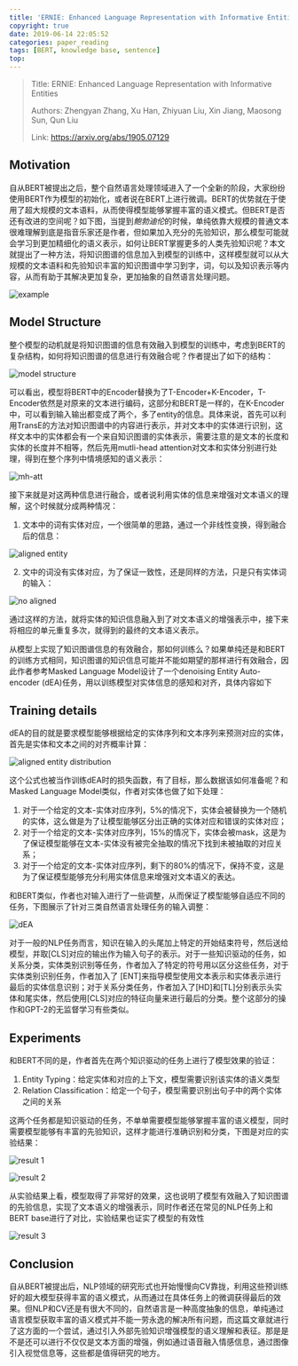 ```yaml
---
title: 'ERNIE: Enhanced Language Representation with Informative Entities'
copyright: true
date: 2019-06-14 22:05:52
categories: paper_reading
tags: [BERT, knowledge base, sentence]
top:
---
```


> Title: ERNIE: Enhanced Language Representation with Informative Entities 
>
> Authors: Zhengyan Zhang, Xu Han, Zhiyuan Liu, Xin Jiang, Maosong Sun, Qun Liu
>
> Link: https://arxiv.org/abs/1905.07129

## Motivation 

自从BERT被提出之后，整个自然语言处理领域进入了一个全新的阶段，大家纷纷使用BERT作为模型的初始化，或者说在BERT上进行微调。BERT的优势就在于使用了超大规模的文本语料，从而使得模型能够掌握丰富的语义模式。但BERT是否还有改进的空间呢？如下图，当提到*鲍勃迪伦*的时候，单纯依靠大规模的普通文本很难理解到底是指音乐家还是作者，但如果加入充分的先验知识，那么模型可能就会学习到更加精细化的语义表示，如何让BERT掌握更多的人类先验知识呢？本文就提出了一种方法，将知识图谱的信息加入到模型的训练中，这样模型就可以从大规模的文本语料和先验知识丰富的知识图谱中学习到字，词，句以及知识表示等内容，从而有助于其解决更加复杂，更加抽象的自然语言处理问题。

![example](2019-05-29/2019-05-29-1.JPG)

## Model Structure

整个模型的动机就是将知识图谱的信息有效融入到模型的训练中，考虑到BERT的复杂结构，如何将知识图谱的信息进行有效融合呢？作者提出了如下的结构：

![model structure](2019-05-29/2019-05-29-2.JPG)

可以看出，模型将BERT中的Encoder替换为了T-Encoder+K-Encoder，T-Encoder依然是对原来的文本进行编码，这部分和BERT是一样的，在K-Encoder中，可以看到输入输出都变成了两个，多了entity的信息。具体来说，首先可以利用TransE的方法对知识图谱中的内容进行表示，并对文本中的实体进行识别，这样文本中的实体都会有一个来自知识图谱的实体表示，需要注意的是文本的长度和实体的长度并不相等，然后先用mutli-head attention对文本和实体分别进行处理，得到在整个序列中情境感知的语义表示：

![mh-att](2019-05-29/2019-05-29-4.JPG)

接下来就是对这两种信息进行融合，或者说利用实体的信息来增强对文本语义的理解，这个时候就分成两种情况：

1. 文本中的词有实体对应，一个很简单的思路，通过一个非线性变换，得到融合后的信息：

![aligned entity](2019-05-29/2019-05-29-5.JPG)

2. 文中的词没有实体对应，为了保证一致性，还是同样的方法，只是只有实体词的输入：

![no aligned](2019-05-29/2019-05-29-6.JPG)

通过这样的方法，就将实体的知识信息融入到了对文本语义的增强表示中，接下来将相应的单元重复多次，就得到的最终的文本语义表示。

从模型上实现了知识图谱信息的有效融合，那如何训练么？如果单纯还是和BERT的训练方式相同，知识图谱的知识信息可能并不能如期望的那样进行有效融合，因此作者参考Masked Language Model设计了一个denoising Entity Auto-encoder (dEA)任务，用以训练模型对实体信息的感知和对齐，具体内容如下

## Training details

dEA的目的就是要求模型能够根据给定的实体序列和文本序列来预测对应的实体，首先是实体和文本之间的对齐概率计算：

![aligned entity distribution](2019-05-29/2019-05-29-7.JPG)

这个公式也被当作训练dEA时的损失函数，有了目标，那么数据该如何准备呢？和Masked Language Model类似，作者对实体也做了如下处理：

1. 对于一个给定的文本-实体对应序列，5%的情况下，实体会被替换为一个随机的实体，这么做是为了让模型能够区分出正确的实体对应和错误的实体对应；
2. 对于一个给定的文本-实体对应序列，15%的情况下，实体会被mask，这是为了保证模型能够在文本-实体没有被完全抽取的情况下找到未被抽取的对应关系；
3. 对于一个给定的文本-实体对应序列，剩下的80%的情况下，保持不变，这是为了保证模型能够充分利用实体信息来增强对文本语义的表达。

和BERT类似，作者也对输入进行了一些调整，从而保证了模型能够自适应不同的任务，下图展示了针对三类自然语言处理任务的输入调整：

![dEA](2019-05-29/2019-05-29-3.JPG)

对于一般的NLP任务而言，知识在输入的头尾加上特定的开始结束符号，然后送给模型，并取[CLS]对应的输出作为输入句子的表示。对于一些知识驱动的任务，如关系分类，实体类别识别等任务，作者加入了特定的符号用以区分这些任务，对于实体类别识别任务，作者加入了 [ENT]来指导模型使用文本表示和实体表示进行最后的实体信息识别；对于关系分类任务，作者加入了[HD]和[TL]分别表示头实体和尾实体，然后使用[CLS]对应的特征向量来进行最后的分类。整个这部分的操作和GPT-2的无监督学习有些类似。

## Experiments

和BERT不同的是，作者首先在两个知识驱动的任务上进行了模型效果的验证：

1. Entity Typing：给定实体和对应的上下文，模型需要识别该实体的语义类型
2. Relation Classification：给定一个句子，模型需要识别出句子中的两个实体之间的关系

这两个任务都是知识驱动的任务，不单单需要模型能够掌握丰富的语义模型，同时需要模型能够有丰富的先验知识，这样才能进行准确识别和分类，下图是对应的实验结果：

![result 1](2019-05-29/2019-05-29-8.JPG)

![result 2](2019-05-29/2019-05-29-9.JPG)

从实验结果上看，模型取得了非常好的效果，这也说明了模型有效融入了知识图谱的先验信息，实现了文本语义的增强表示，同时作者还在常见的NLP任务上和BERT base进行了对比，实验结果也证实了模型的有效性

![result 3](2019-05-29/2019-05-29-10.JPG)

## Conclusion

自从BERT被提出后，NLP领域的研究形式也开始慢慢向CV靠拢，利用这些预训练好的超大模型获得丰富的语义模式，从而通过在具体任务上的微调获得最后的效果。但NLP和CV还是有很大不同的，自然语言是一种高度抽象的信息，单纯通过语言模型获取丰富的语义模式并不能一劳永逸的解决所有问题，而这篇文章就进行了这方面的一个尝试，通过引入外部先验知识增强模型的语义理解和表征。那是是不是还可以进行不仅仅是文本方面的增强，例如通过语音融入情感信息，通过图像引入视觉信息等，这些都是值得研究的地方。